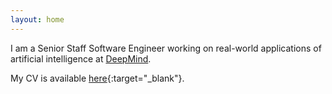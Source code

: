 ```yaml
---
layout: home
---
```


I am a Senior Staff Software Engineer working on real-world applications of artificial intelligence at [DeepMind](https://deepmind.com).

My CV is available [here](cv.pdf){:target="_blank"}.
